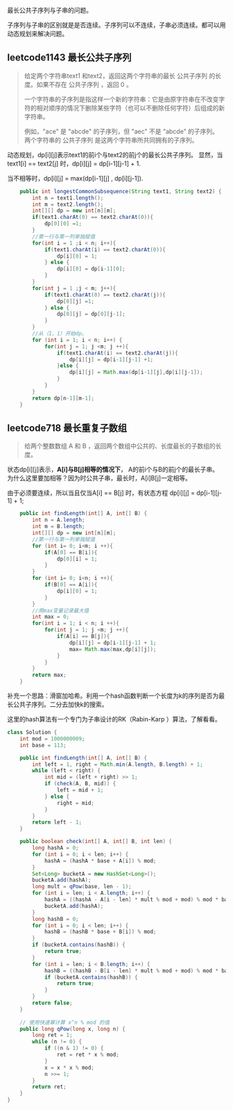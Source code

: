 最长公共子序列与子串的问题。

子序列与子串的区别就是是否连续。子序列可以不连续，子串必须连续。都可以用动态规划来解决问题。

## leetcode1143 最长公共子序列

> 给定两个字符串text1 和text2，返回这两个字符串的最长 公共子序列 的长度。如果不存在 公共子序列 ，返回 0 。
> 
> 一个字符串的子序列是指这样一个新的字符串：它是由原字符串在不改变字符的相对顺序的情况下删除某些字符（也可以不删除任何字符）后组成的新字符串。
> 
> 例如，"ace" 是 "abcde" 的子序列，但 "aec" 不是 "abcde" 的子序列。
> 两个字符串的 公共子序列 是这两个字符串所共同拥有的子序列。

动态规划，dp[i][j]表示text1的前i个与text2的前j个的最长公共子序列。
显然，当text1[i] == text2[j] 时，dp[i][j] = dp[i-1][j-1] + 1.

当不相等时，dp[i][j] = max(dp[i-1][j] , dp[i][j-1]).

```java
    public int longestCommonSubsequence(String text1, String text2) {
        int n = text1.length();
        int m = text2.length();
        int[][] dp = new int[n][m];
        if(text1.charAt(0) == text2.charAt(0)){
            dp[0][0] =1;
        }
        //第一行与第一列单独赋值
        for(int i = 1 ;i < n; i++){
            if(text1.charAt(i) == text2.charAt(0)){
                dp[i][0] = 1;
            } else {
                dp[i][0] = dp[i-1][0];
            }
        }
        for(int j = 1 ;j < m; j++){
            if(text1.charAt(0) == text2.charAt(j)){
                dp[0][j] =1;
            } else {
                dp[0][j] = dp[0][j-1];
            }
        }
        //从（1，1）开始dp。
        for (int i = 1; i < n; i++) {
            for(int j = 1; j <m; j ++){
                if(text1.charAt(i) == text2.charAt(j)){
                    dp[i][j] = dp[i-1][j-1] +1;
                }else {
                    dp[i][j] = Math.max(dp[i-1][j],dp[i][j-1]);
                }
            }
        }
        return dp[n-1][m-1];
    }
```

## leetcode718 最长重复子数组

> 给两个整数数组 A 和 B ，返回两个数组中公共的、长度最长的子数组的长度。

状态dp[i][j]表示，**A[i]与B[j]相等的情况下**， A的前i个与B的前j个的最长子串。
为什么这里要加相等？因为时公共子串，最长时，A[i]B[j]一定相等。

由于必须要连续，所以当且仅当A[i] == B[j] 时，有状态方程 dp[i][j] = dp[i-1][j-1] + 1;

```java
    public int findLength(int[] A, int[] B) {
        int n = A.length;
        int m = B.length;
        int[][] dp = new int[n][m];
        //第一行与第一列单独赋值
        for (int i= 0; i<m; i ++){
            if(A[0] == B[i]){
                dp[0][i] = 1;
            }
        }
        for (int i= 0; i<n; i ++){
            if(B[0] == A[i]){
                dp[i][0] = 1;
            }
        }
        //用max变量记录最大值
        int max = 0;
        for(int i = 1; i < n; i ++){
            for(int j = 1; j <m; j ++){
                if(A[i] == B[j]){
                    dp[i][j] = dp[i-1][j-1] + 1;
                    max= Math.max(max,dp[i][j]);
                }
            }
        }
        return max;
    }
```
补充一个思路：滑窗加哈希。利用一个hash函数判断一个长度为k的序列是否为最长公共子序列。二分去加快k的搜索。

这里的hash算法有一个专门为子串设计的RK（Rabin-Karp ）算法，了解看看。

```java
class Solution {
    int mod = 1000000009;
    int base = 113;

    public int findLength(int[] A, int[] B) {
        int left = 1, right = Math.min(A.length, B.length) + 1;
        while (left < right) {
            int mid = (left + right) >> 1;
            if (check(A, B, mid)) {
                left = mid + 1;
            } else {
                right = mid;
            }
        }
        return left - 1;
    }

    public boolean check(int[] A, int[] B, int len) {
        long hashA = 0;
        for (int i = 0; i < len; i++) {
            hashA = (hashA * base + A[i]) % mod;
        }
        Set<Long> bucketA = new HashSet<Long>();
        bucketA.add(hashA);
        long mult = qPow(base, len - 1);
        for (int i = len; i < A.length; i++) {
            hashA = ((hashA - A[i - len] * mult % mod + mod) % mod * base + A[i]) % mod;
            bucketA.add(hashA);
        }
        long hashB = 0;
        for (int i = 0; i < len; i++) {
            hashB = (hashB * base + B[i]) % mod;
        }
        if (bucketA.contains(hashB)) {
            return true;
        }
        for (int i = len; i < B.length; i++) {
            hashB = ((hashB - B[i - len] * mult % mod + mod) % mod * base + B[i]) % mod;
            if (bucketA.contains(hashB)) {
                return true;
            }
        }
        return false;
    }
    
    // 使用快速幂计算 x^n % mod 的值
    public long qPow(long x, long n) {
        long ret = 1;
        while (n != 0) {
            if ((n & 1) != 0) {
                ret = ret * x % mod;
            }
            x = x * x % mod;
            n >>= 1;
        }
        return ret;
    }
}
```
 


